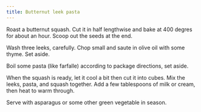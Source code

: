 ```yaml
---
title: Butternut leek pasta
---
```

Roast a butternut squash. Cut it in half
lengthwise and bake at 400 degres for about
an hour. Scoop out the seeds at the end.

Wash three leeks, carefully. Chop small and
saute in olive oil with some thyme. Set aside.

Boil some pasta (like farfalle) according to
package directions, set aside.

When the squash is ready, let it cool a bit then
cut it into cubes. Mix the leeks, pasta, and squash
together. Add a few tablespoons of milk or cream,
then heat to warm through.

Serve with asparagus or some other green vegetable
in season.
